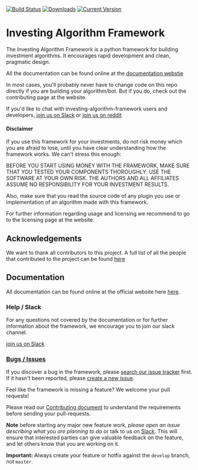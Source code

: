 [![Build Status](https://travis-ci.org/coding-kitties/investing-algorithm-framework.svg?branch=master)](https://travis-ci.org/coding-kitties/investing-algorithm-framework)
[![Downloads](https://pepy.tech/badge/investing-algorithm-framework)](https://pepy.tech/badge/investing-algorithm-framework)
[![Current Version](https://img.shields.io/pypi/v/investing_algorithm_framework.svg)](https://img.shields.io/pypi/v/investing_algorithm_framework.svg)

# Investing Algorithm Framework
The Investing Algorithm Framework is a python framework for building
investment algorithms. 
It encourages rapid development and clean, pragmatic design.

All the documentation can be found online at the [documentation webstie](https://investing-algorithm-framework.com)

In most cases, you'll probably never have to change code on this repo directly 
if you are building your algorithm/bot. But if you do, check out the 
contributing page at the website.

If you'd like to chat with investing-algorithm-framework users 
and developers, [join us on Slack](https://inv-algo-framework.slack.com) or [join us on reddit](https://www.reddit.com/r/InvestingAlgorithms/)

#### Disclaimer
If you use this framework for your investments, do not risk money 
which you are afraid to lose, until you have clear understanding how 
the framework works. We can't stress this enough:

BEFORE YOU START USING MONEY WITH THE FRAMEWORK, MAKE SURE THAT YOU TESTED 
YOUR COMPONENTS THOROUGHLY. USE THE SOFTWARE AT YOUR OWN RISK. 
THE AUTHORS AND ALL AFFILIATES ASSUME NO RESPONSIBILITY FOR YOUR INVESTMENT RESULTS.

Also, make sure that you read the source code of any plugin you use or 
implementation of an algorithm made with this framework.

For further information regarding usage and licensing we recommend to 
go to the licensing page at the website.

## Acknowledgements
We want to thank all contributors to this project. A full list of all 
the people that contributed to the project can be
found [here](https://github.com/investing-algorithms/investing-algorithm-framework/blob/master/docs/AUTHORS.md)


## Documentation
All documentation can be found online at the official website here [here](https://investing-algorithm-framework.com).


### Help / Slack

For any questions not covered by the documentation or for further
information about the framework, we encourage you to join our slack channel.

[join us on Slack](https://inv-algo-framework.slack.com)

### [Bugs / Issues](https://github.com/investing-algorithms/investing-algorithm-framework/issues?q=is%3Aissue)

If you discover a bug in the framework, please [search our issue tracker](https://github.com/investing-algorithms/investing-algorithm-framework/issues?q=is%3Aissue)
first. If it hasn't been reported, please [create a new issue](https://github.com/investing-algorithms/investing-algorithm-framework/issues/new).

Feel like the framework is missing a feature? We welcome your pull requests!

Please read our [Contributing document](https://github.com/investing-algorithms/investing-algorithm-framework/blob/master/docs/CONTRIBUTING.md)
to understand the requirements before sending your pull-requests.

**Note** before starting any major new feature work, *please open an issue describing what you are planning to do* or talk to us on [Slack](https://join.slack.com/t/investingbots/shared_invite/enQtODgwNTg3MzA2MjYyLTdiZjczZDRlNWJjNDdmYThiMGE0MzFhOTg4Y2E0NzQ2OTgxYjA1NzU3ZWJiY2JhOTE1ZGJlZGFiNDU3OTAzMDg).
This will ensure that interested parties can give valuable feedback on the feature, and let others know that you are working on it.

**Important:** Always create your feature or hotfix against the `develop` branch, not `master`.

